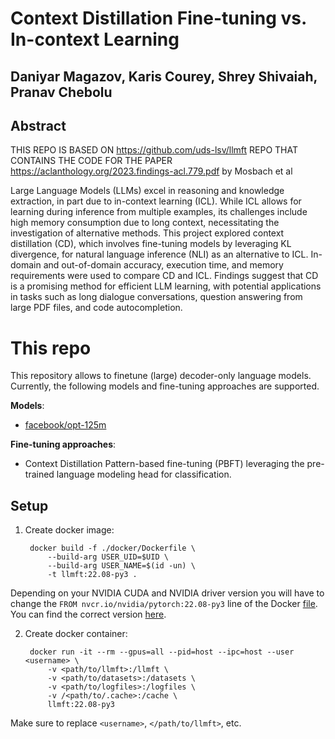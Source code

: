 # Context Distillation Fine-tuning vs. In-context Learning

## Daniyar Magazov, Karis Courey, Shrey Shivaiah, Pranav Chebolu


## Abstract

THIS REPO IS BASED ON https://github.com/uds-lsv/llmft REPO THAT CONTAINS THE CODE FOR THE PAPER https://aclanthology.org/2023.findings-acl.779.pdf by Mosbach et al

Large Language Models (LLMs) excel in reasoning and knowledge extraction, in part due to in-context learning (ICL). While ICL allows for learning during inference from multiple examples, its challenges include high memory consumption due to long context, necessitating the investigation of alternative methods. This project explored context distillation (CD), which involves fine-tuning models by leveraging KL divergence, for natural language inference (NLI) as an alternative to ICL. In-domain and out-of-domain accuracy, execution time, and memory requirements were used to compare CD and ICL. Findings suggest that CD is a promising method for efficient LLM learning, with potential applications in tasks such as long dialogue conversations, question answering from large PDF files, and code autocompletion.

# This repo

This repository allows to finetune (large) decoder-only language models. Currently, the following models and fine-tuning approaches are supported.

**Models**:
- [facebook/opt-125m](https://huggingface.co/facebook/opt-125m)


**Fine-tuning approaches**:
- Context Distillation Pattern-based fine-tuning (PBFT) leveraging the pre-trained language modeling head for classification.



## Setup

1. Create docker image: 
    
        docker build -f ./docker/Dockerfile \
            --build-arg USER_UID=$UID \
            --build-arg USER_NAME=$(id -un) \
            -t llmft:22.08-py3 .

Depending on your NVIDIA CUDA and NVIDIA driver version you will have to change the `FROM nvcr.io/nvidia/pytorch:22.08-py3` line of the Docker [file](docker/Dockerfile). You can find the correct version [here](https://docs.nvidia.com/deeplearning/frameworks/support-matrix/index.html#framework-matrix-2022).

2. Create docker container:

        docker run -it --rm --gpus=all --pid=host --ipc=host --user <username> \
            -v <path/to/llmft>:/llmft \
            -v <path/to/datasets>:/datasets \
            -v <path/to/logfiles>:/logfiles \
            -v /<path/to/.cache>:/cache \
            llmft:22.08-py3

Make sure to replace `<username>`, `</path/to/llmft>`, etc.
